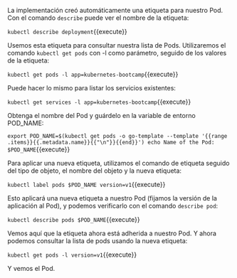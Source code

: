 La implementación creó automáticamente una etiqueta para nuestro Pod. Con el comando `describe` puede ver el nombre de la etiqueta:

`kubectl describe deployment`{{execute}}

Usemos esta etiqueta para consultar nuestra lista de Pods. Utilizaremos el comando `kubectl get pods` con -l como parámetro, seguido de los valores de la etiqueta:

`kubectl get pods -l app=kubernetes-bootcamp`{{execute}}

Puede hacer lo mismo para listar los servicios existentes:

`kubectl get services -l app=kubernetes-bootcamp`{{execute}}

Obtenga el nombre del Pod y guárdelo en la variable de entorno POD_NAME:

`export POD_NAME=$(kubectl get pods -o go-template --template '{{range .items}}{{.metadata.name}}{{"\n"}}{{end}}')
echo Name of the Pod: $POD_NAME`{{execute}}

Para aplicar una nueva etiqueta, utilizamos el comando de etiqueta seguido del tipo de objeto, el nombre del objeto y la nueva etiqueta:

`kubectl label pods $POD_NAME version=v1`{{execute}}

Esto aplicará una nueva etiqueta a nuestro Pod (fijamos la versión de la aplicación al Pod), y podemos verificarlo con el comando `describe pod`:

`kubectl describe pods $POD_NAME`{{execute}}

Vemos aquí que la etiqueta ahora está adherida a nuestro Pod. Y ahora podemos consultar la lista de pods usando la nueva etiqueta:

`kubectl get pods -l version=v1`{{execute}}

Y vemos el Pod.
